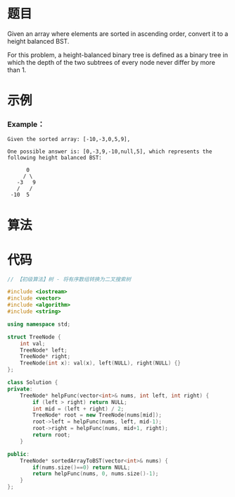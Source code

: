 # 题目

Given an array where elements are sorted in ascending order, convert it to a height balanced BST.

For this problem, a height-balanced binary tree is defined as a binary tree in which the depth of the two subtrees of every node never differ by more than 1.



# 示例

### Example：

```
Given the sorted array: [-10,-3,0,5,9],

One possible answer is: [0,-3,9,-10,null,5], which represents the following height balanced BST:

      0
     / \
   -3   9
   /   /
 -10  5
```



# 算法



# 代码

```c++
// 【初级算法】树 - 将有序数组转换为二叉搜索树

#include <iostream>
#include <vector>
#include <algorithm>
#include <string>

using namespace std;

struct TreeNode {
    int val;
    TreeNode* left;
    TreeNode* right;
    TreeNode(int x): val(x), left(NULL), right(NULL) {}
};

class Solution {
private:
    TreeNode* helpFunc(vector<int>& nums, int left, int right) {
        if (left > right) return NULL;
        int mid = (left + right) / 2;
        TreeNode* root = new TreeNode(nums[mid]);
        root->left = helpFunc(nums, left, mid-1);
        root->right = helpFunc(nums, mid+1, right);
        return root;
    }

public:
    TreeNode* sortedArrayToBST(vector<int>& nums) {
        if(nums.size()==0) return NULL;
        return helpFunc(nums, 0, nums.size()-1);
    }
};

```

